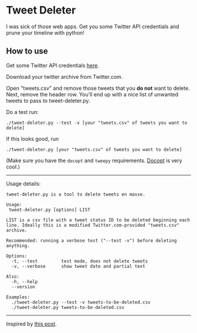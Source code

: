 Tweet Deleter
=============

I was sick of those web apps. Get you some Twitter API credentials and
prune your timeline with python!

How to use
----------

Get some Twitter API credentials [here](https://apps.twitter.com/).

Download your twitter archive from Twitter.com.

Open "tweets.csv" and remove those tweets that you **do not** want to
delete. Next, remove the header row. You'll end up with a nice list of
unwanted tweets to pass to tweet-deleter.py.

Do a test run:

```
./tweet-deleter.py --test -v [your "tweets.csv" of tweets you want to delete]
```

If this looks good, run

```
./tweet-deleter.py [your "tweets.csv" of tweets you want to delete]
```

(Make sure you have the `docopt` and `tweepy`
requirements. [Docopt](http://docopt.org/) is very cool.)

---

Usage details:

```
tweet-deleter.py is a tool to delete tweets en masse.

Usage:
 tweet-deleter.py [options] LIST

LIST is a csv file with a tweet status ID to be deleted beginning each
line. Ideally this is a modified Twitter.com-provided "tweets.csv" archive.

Recommended: running a verbose test ("--test -v") before deleting anything.

Options:
  -t, --test         test mode, does not delete tweets
  -v, --verbose      show tweet date and partial text

Also:
  -h, --help
  --version

Examples:
  ./tweet-deleter.py --test -v tweets-to-be-deleted.csv
  ./tweet-deleter.py tweets-to-be-deleted.csv
```

---

Inspired by [this post](http://www.mathewinkson.com/2015/03/delete-old-tweets-selectively-using-python-and-tweepy).
